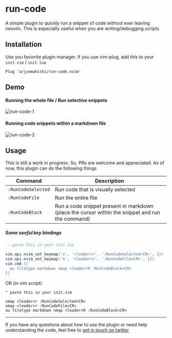 # run-code

A simple plugin to quickly run a snippet of code without ever leaving neovim. This is especially useful when you are writing/debugging scripts

## Installation

Use you faviorite plugin manager. If you use vim-plug, add this to your `init.vim` / `init.lua`

```vim
Plug 'arjunmahishi/run-code.nvim'
```
## Demo

#### Running the whole file / Run selective snippets

![run-code-1](https://user-images.githubusercontent.com/11977524/143928407-5b440a4f-fd7b-440c-940a-088ac1006a85.gif)

#### Running code snippets within a markdown file

![run-code-2](https://user-images.githubusercontent.com/11977524/143929192-3c43f4c6-a3bc-4775-b561-c1d78bc8925b.gif)

## Usage

This is still a work in progress. So, PRs are welcome and appreciated. As of now, this plugin can do the following things

| Command | Description |
|---------|-------------|
| `:RunCodeSelected` | Run code that is visually selected |
| `:RunCodeFile` | Run the entire file |
| `:RunCodeBlock` | Run a code snippet present in markdown (place the cursor within the snippet and run the command) |

##### Some useful key bindings

```lua
-- paste this in your init.lua

vim.api.nvim_set_keymap('v', '<leader>r', ':RunCodeSelected<CR>', {})
vim.api.nvim_set_keymap('n', '<leader>r', ':RunCodeFile<CR>', {})
vim.cmd [[
  au filetype markdown nmap <leader>R :RunCodeBlock<CR>
]]
```

OR (in vim script)

```vim
" paste this in your init.vim

vmap <leader>r :RunCodeSelected<CR>
nmap <leader>r :RunCodeFile<CR>
au filetype markdown nmap <leader>R :RunCodeBlock<CR>
```

---

If you have any questions about how to use the plugin or need help understanding the code, feel free to [get in touch on twitter](https://twitter.com/messages/131552332-131552332?text=Hey)
